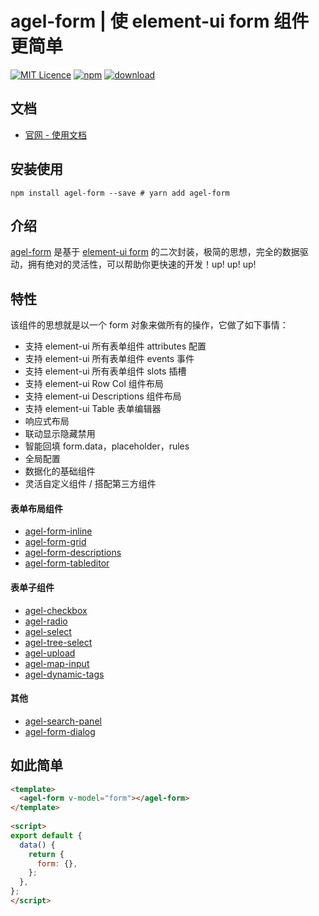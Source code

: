 # agel-form | 使 element-ui form 组件更简单

[![MIT Licence](https://badges.frapsoft.com/os/mit/mit.svg)](https://opensource.org/licenses/mit-license.php)
[![npm](https://img.shields.io/npm/v/agel-form.svg)](https://www.npmjs.com/package/agel-form)
[![download](https://img.shields.io/npm/dt/agel-form)](https://npmcharts.com/compare/agel-form?minimal=true)


## 文档

- [官网 - 使用文档](https://agrass.gitee.io/agel-form/) 


## 安装使用

`npm install agel-form --save # yarn add agel-form` 

## 介绍

[agel-form](https://agrass.gitee.io/agel-form/) 是基于 [element-ui form](https://element.eleme.cn/#/zh-CN/component/form) 的二次封装，极简的思想，完全的数据驱动，拥有绝对的灵活性，可以帮助你更快速的开发！up! up! up!


## 特性

该组件的思想就是以一个 form 对象来做所有的操作，它做了如下事情：

- 支持 element-ui 所有表单组件 attributes 配置
- 支持 element-ui 所有表单组件 events 事件
- 支持 element-ui 所有表单组件 slots 插槽
- 支持 element-ui Row Col 组件布局
- 支持 element-ui Descriptions 组件布局
- 支持 element-ui Table 表单编辑器
- 响应式布局
- 联动显示隐藏禁用
- 智能回填 form.data，placeholder，rules
- 全局配置
- 数据化的基础组件
- 灵活自定义组件 / 搭配第三方组件


#### 表单布局组件

- [agel-form-inline](https://agrass.gitee.io/agel-form/component/layout.html) 
- [agel-form-grid](https://agrass.gitee.io/agel-form/component/layout.html) 
- [agel-form-descriptions](https://agrass.gitee.io/agel-form/component/layout.html) 
- [agel-form-tableditor](https://agrass.gitee.io/agel-form/component/layout.html)

#### 表单子组件

- [agel-checkbox](https://agrass.gitee.io/agel-form/component/agel-checkbox-radio.html) 
- [agel-radio](https://agrass.gitee.io/agel-form/component/agel-checkbox-radio.html) 
- [agel-select](https://agrass.gitee.io/agel-form/component/agel-select.html) 
- [agel-tree-select](https://agrass.gitee.io/agel-form/component/agel-tree-select.html) 
- [agel-upload](https://agrass.gitee.io/agel-form/component/agel-upload.html) 
- [agel-map-input](https://agrass.gitee.io/agel-form/component/agel-map-input.html)
- [agel-dynamic-tags](https://agrass.gitee.io/agel-form/component/agel-dynamic-tags.html)  

#### 其他

- [agel-search-panel](https://agrass.gitee.io/agel-form/component/agel-search-panel.html) 
- [agel-form-dialog](https://agrass.gitee.io/agel-form/component/agel-form-dialog.html) 


## 如此简单

```html
<template>
  <agel-form v-model="form"></agel-form>
</template>
 
<script>
export default {
  data() {
    return {
      form: {},
    };
  },
};
</script>
```